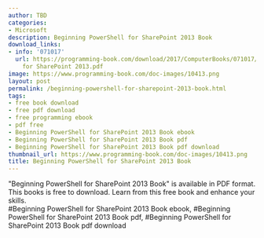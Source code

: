 ```yaml
---
author: TBD
categories:
- Microsoft
description: Beginning PowerShell for SharePoint 2013 Book
download_links:
- info: '071017'
  url: https://programming-book.com/download/2017/ComputerBooks/071017/Beginning PowerShell
    for SharePoint 2013.pdf
image: https://www.programming-book.com/doc-images/10413.png
layout: post
permalink: /beginning-powershell-for-sharepoint-2013-book.html
tags:
- free book download
- free pdf download
- free programming ebook
- pdf free
- Beginning PowerShell for SharePoint 2013 Book ebook
- Beginning PowerShell for SharePoint 2013 Book pdf
- Beginning PowerShell for SharePoint 2013 Book pdf download
thumbnail_url: https://www.programming-book.com/doc-images/10413.png
title: Beginning PowerShell for SharePoint 2013 Book
---
```


 
<div class="item-desc text-justify">
  "Beginning PowerShell for SharePoint 2013 Book" is available in PDF format. This books is free to download. Learn from this free book and enhance your skills.
  <br>
  #Beginning PowerShell for SharePoint 2013 Book ebook, #Beginning PowerShell for SharePoint 2013 Book pdf, #Beginning PowerShell for SharePoint 2013 Book pdf download
</div>
